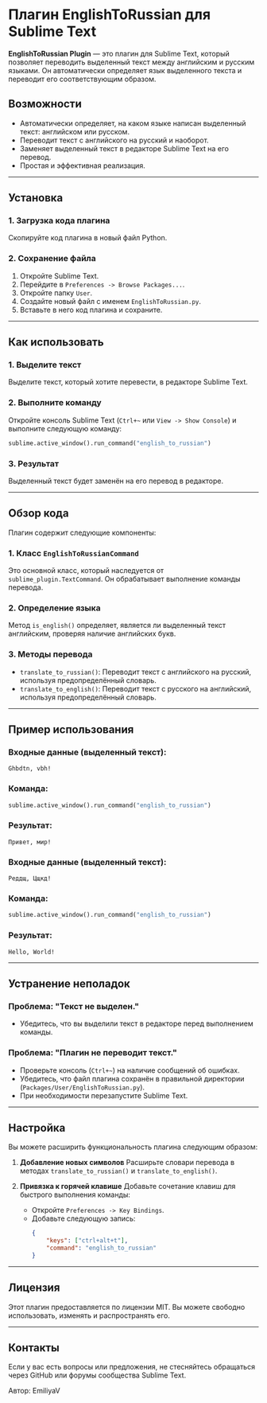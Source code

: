 # Плагин EnglishToRussian для Sublime Text

**EnglishToRussian Plugin** — это плагин для Sublime Text, который позволяет переводить выделенный текст между английским и русским языками. Он автоматически определяет язык выделенного текста и переводит его соответствующим образом.

## Возможности

- Автоматически определяет, на каком языке написан выделенный текст: английском или русском.
- Переводит текст с английского на русский и наоборот.
- Заменяет выделенный текст в редакторе Sublime Text на его перевод.
- Простая и эффективная реализация.

---

## Установка

### 1. Загрузка кода плагина
Скопируйте код плагина в новый файл Python.

### 2. Сохранение файла
1. Откройте Sublime Text.
2. Перейдите в `Preferences -> Browse Packages...`.
3. Откройте папку `User`.
4. Создайте новый файл с именем `EnglishToRussian.py`.
5. Вставьте в него код плагина и сохраните.

---

## Как использовать

### 1. Выделите текст
Выделите текст, который хотите перевести, в редакторе Sublime Text.

### 2. Выполните команду
Откройте консоль Sublime Text (`Ctrl+~` или `View -> Show Console`) и выполните следующую команду:

```python
sublime.active_window().run_command("english_to_russian")
```

### 3. Результат
Выделенный текст будет заменён на его перевод в редакторе.

---

## Обзор кода

Плагин содержит следующие компоненты:

### 1. **Класс `EnglishToRussianCommand`**
Это основной класс, который наследуется от `sublime_plugin.TextCommand`. Он обрабатывает выполнение команды перевода.

### 2. **Определение языка**
Метод `is_english()` определяет, является ли выделенный текст английским, проверяя наличие английских букв.

### 3. **Методы перевода**
- `translate_to_russian()`: Переводит текст с английского на русский, используя предопределённый словарь.
- `translate_to_english()`: Переводит текст с русского на английский, используя предопределённый словарь.

---

## Пример использования

### Входные данные (выделенный текст):
```text
Ghbdtn, vbh!
```

### Команда:
```python
sublime.active_window().run_command("english_to_russian")
```

### Результат:
```text
Привет, мир!
```
### Входные данные (выделенный текст):
```text
Реддщ, Цщкд!
```

### Команда:
```python
sublime.active_window().run_command("english_to_russian")
```

### Результат:
```text
Hello, World!
```

---

## Устранение неполадок

### Проблема: "Текст не выделен."
- Убедитесь, что вы выделили текст в редакторе перед выполнением команды.

### Проблема: "Плагин не переводит текст."
- Проверьте консоль (`Ctrl+~`) на наличие сообщений об ошибках.
- Убедитесь, что файл плагина сохранён в правильной директории (`Packages/User/EnglishToRussian.py`).
- При необходимости перезапустите Sublime Text.

---

## Настройка

Вы можете расширить функциональность плагина следующим образом:

1. **Добавление новых символов**
Расширьте словари перевода в методах `translate_to_russian()` и `translate_to_english()`.

2. **Привязка к горячей клавише**
Добавьте сочетание клавиш для быстрого выполнения команды:

   - Откройте `Preferences -> Key Bindings`.
   - Добавьте следующую запись:
     ```json
     {
         "keys": ["ctrl+alt+t"],
         "command": "english_to_russian"
     }
     ```

---

## Лицензия
Этот плагин предоставляется по лицензии MIT. Вы можете свободно использовать, изменять и распространять его.

---

## Контакты
Если у вас есть вопросы или предложения, не стесняйтесь обращаться через GitHub или форумы сообщества Sublime Text.

Автор: EmiliyaV
